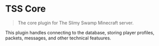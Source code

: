 # TSS Core

> The core plugin for The Slimy Swamp Minecraft server.

This plugin handles connecting to the database, storing player profiles, packets, messages, and other technical featuures.
